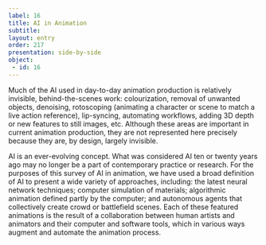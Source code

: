 ```yaml
---
label: 16
title: AI in Animation
subtitle:
layout: entry
order: 217
presentation: side-by-side
object:
 - id: 16 
---
```


Much of the AI used in day-to-day animation production is relatively invisible, behind-the-scenes work: colourization, removal of unwanted objects, denoising, rotoscoping (animating a character or scene to match a live action reference), lip-syncing, automating workflows, adding 3D depth or new features to still images, etc. Although these areas are important in current animation production, they are not represented here precisely because they are, by design, largely invisible.

AI is an ever-evolving concept. What was considered AI ten or twenty years ago may no longer be a part of contemporary practice or research. For the purposes of this survey of AI in animation, we have used a broad definition of AI to present a wide variety of approaches, including: the latest neural network techniques; computer simulation of materials; algorithmic animation defined partly by the computer; and autonomous agents that collectively create crowd or battlefield scenes. Each of these featured animations is the result of a collaboration between human artists and animators and their computer and software tools, which in various ways augment and automate the animation process.
